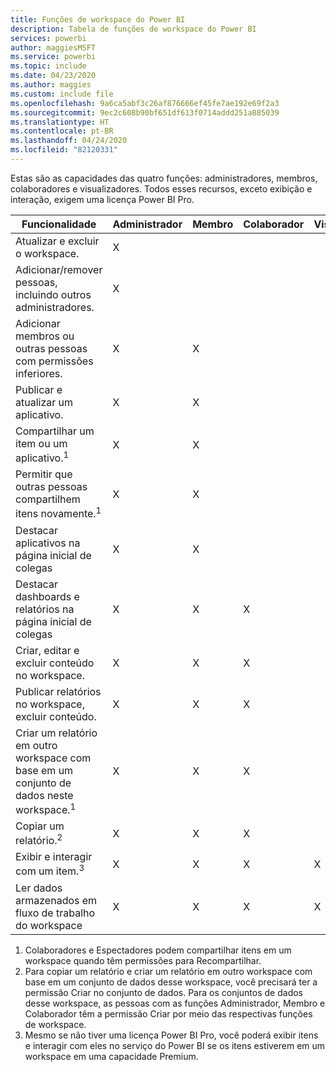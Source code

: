 ```yaml
---
title: Funções de workspace do Power BI
description: Tabela de funções de workspace do Power BI
services: powerbi
author: maggiesMSFT
ms.service: powerbi
ms.topic: include
ms.date: 04/23/2020
ms.author: maggies
ms.custom: include file
ms.openlocfilehash: 9a6ca5abf3c26af876666ef45fe7ae192e69f2a3
ms.sourcegitcommit: 9ec2c608b90bf651df613f0714addd251a885039
ms.translationtype: HT
ms.contentlocale: pt-BR
ms.lasthandoff: 04/24/2020
ms.locfileid: "82120331"
---
```

Estas são as capacidades das quatro funções: administradores, membros, colaboradores e visualizadores. Todos esses recursos, exceto exibição e interação, exigem uma licença Power BI Pro.

|Funcionalidade   | Administrador  | Membro  | Colaborador  | Visualizador |
|---|---|---|---|---|
| Atualizar e excluir o workspace.  | X  |   |   |   | 
| Adicionar/remover pessoas, incluindo outros administradores.  | X  |   |   |   |
| Adicionar membros ou outras pessoas com permissões inferiores.  |  X | X  |   |   |
| Publicar e atualizar um aplicativo. |  X | X  |   |   |
| Compartilhar um item ou um aplicativo.<sup>1</sup> |  X | X  |   |   |
| Permitir que outras pessoas compartilhem itens novamente.<sup>1</sup> |  X | X  |   |   |
| Destacar aplicativos na página inicial de colegas |  X | X  |   |   |
| Destacar dashboards e relatórios na página inicial de colegas |  X | X  | X |   |
| Criar, editar e excluir conteúdo no workspace.  |  X | X  | X  |   |
| Publicar relatórios no workspace, excluir conteúdo.  |  X | X  | X  |   |
| Criar um relatório em outro workspace com base em um conjunto de dados neste workspace.<sup>1</sup> |  X | X  | X  |   |
| Copiar um relatório.<sup>2</sup> | X | X | X |  |
| Exibir e interagir com um item.<sup>3</sup> |  X | X  | X  | X  |
| Ler dados armazenados em fluxo de trabalho do workspace | X | X | X | X |

1. Colaboradores e Espectadores podem compartilhar itens em um workspace quando têm permissões para Recompartilhar.
2. Para copiar um relatório e criar um relatório em outro workspace com base em um conjunto de dados desse workspace, você precisará ter a permissão Criar no conjunto de dados. Para os conjuntos de dados desse workspace, as pessoas com as funções Administrador, Membro e Colaborador têm a permissão Criar por meio das respectivas funções de workspace.
3. Mesmo se não tiver uma licença Power BI Pro, você poderá exibir itens e interagir com eles no serviço do Power BI se os itens estiverem em um workspace em uma capacidade Premium.

